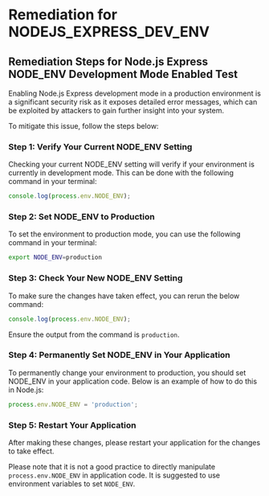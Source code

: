 # Remediation for NODEJS_EXPRESS_DEV_ENV

## Remediation Steps for Node.js Express NODE_ENV Development Mode Enabled Test

Enabling Node.js Express development mode in a production environment is a significant security risk as it exposes detailed error messages, which can be exploited by attackers to gain further insight into your system. 

To mitigate this issue, follow the steps below:

### Step 1: Verify Your Current NODE_ENV Setting

Checking your current NODE_ENV setting will verify if your environment is currently in development mode. This can be done with the following command in your terminal:

```javascript
console.log(process.env.NODE_ENV);
```

### Step 2: Set NODE_ENV to Production

To set the environment to production mode, you can use the following command in your terminal:

```bash
export NODE_ENV=production
```

### Step 3: Check Your New NODE_ENV Setting

To make sure the changes have taken effect, you can rerun the below command:

```javascript
console.log(process.env.NODE_ENV);
```
Ensure the output from the command is `production`.

### Step 4: Permanently Set NODE_ENV in Your Application 

To permanently change your environment to production, you should set NODE_ENV in your application code. Below is an example of how to do this in Node.js:

```javascript
process.env.NODE_ENV = 'production';
```

### Step 5: Restart Your Application

After making these changes, please restart your application for the changes to take effect.

Please note that it is not a good practice to directly manipulate `process.env.NODE_ENV` in application code. It is suggested to use environment variables to set `NODE_ENV`.